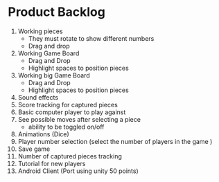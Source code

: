 # Product Backlog 
1. Working pieces							
    - They must rotate to show different numbers
    - Drag and drop
2. Working Game Board							
    - Drag and Drop
    - Highlight spaces to position pieces
3. Working big Game Board 
    - Drag and Drop
    - Highlight spaces to position pieces
4. Sound effects 
5. Score tracking for captured pieces 	
6. Basic computer player to play against 
7. See possible moves after selecting a piece 
    - ability to be toggled on/off 
8. Animations (Dice)
9. Player number selection (select the number of players in the game )
10. Save game 
11. Number of captured pieces tracking
12. Tutorial for new players 
13. Android Client (Port using unity 50 points)
